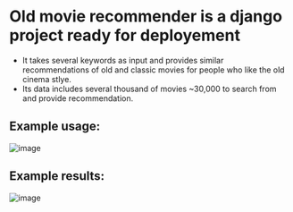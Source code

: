 # Old movie recommender is a django project ready for deployement
- It takes several keywords as input and provides similar recommendations of old and classic movies for people who like the old cinema stlye.  
- Its data includes several thousand of movies ~30,000 to search from and provide recommendation.


## Example usage:
![image](https://user-images.githubusercontent.com/51761306/214865350-af7529a0-fd55-445b-9d20-05bb8b618e1c.png)

## Example results:
![image](https://user-images.githubusercontent.com/51761306/214865744-f0734c85-fdc5-4210-9c62-e73f0bf2d0e3.png)
